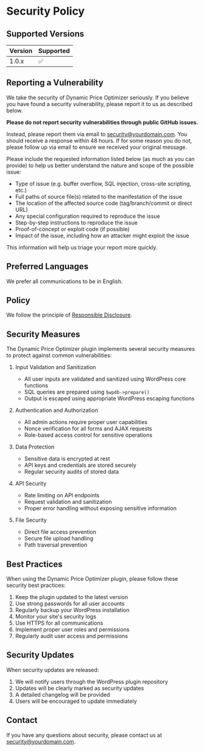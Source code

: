 # Security Policy

## Supported Versions

| Version | Supported          |
| ------- | ------------------ |
| 1.0.x   | :white_check_mark: |

## Reporting a Vulnerability

We take the security of Dynamic Price Optimizer seriously. If you believe you have found a security vulnerability, please report it to us as described below.

**Please do not report security vulnerabilities through public GitHub issues.**

Instead, please report them via email to security@yourdomain.com. You should receive a response within 48 hours. If for some reason you do not, please follow up via email to ensure we received your original message.

Please include the requested information listed below (as much as you can provide) to help us better understand the nature and scope of the possible issue:

* Type of issue (e.g. buffer overflow, SQL injection, cross-site scripting, etc.)
* Full paths of source file(s) related to the manifestation of the issue
* The location of the affected source code (tag/branch/commit or direct URL)
* Any special configuration required to reproduce the issue
* Step-by-step instructions to reproduce the issue
* Proof-of-concept or exploit code (if possible)
* Impact of the issue, including how an attacker might exploit the issue

This information will help us triage your report more quickly.

## Preferred Languages

We prefer all communications to be in English.

## Policy

We follow the principle of [Responsible Disclosure](https://en.wikipedia.org/wiki/Responsible_Disclosure).

## Security Measures

The Dynamic Price Optimizer plugin implements several security measures to protect against common vulnerabilities:

1. Input Validation and Sanitization
   - All user inputs are validated and sanitized using WordPress core functions
   - SQL queries are prepared using `$wpdb->prepare()`
   - Output is escaped using appropriate WordPress escaping functions

2. Authentication and Authorization
   - All admin actions require proper user capabilities
   - Nonce verification for all forms and AJAX requests
   - Role-based access control for sensitive operations

3. Data Protection
   - Sensitive data is encrypted at rest
   - API keys and credentials are stored securely
   - Regular security audits of stored data

4. API Security
   - Rate limiting on API endpoints
   - Request validation and sanitization
   - Proper error handling without exposing sensitive information

5. File Security
   - Direct file access prevention
   - Secure file upload handling
   - Path traversal prevention

## Best Practices

When using the Dynamic Price Optimizer plugin, please follow these security best practices:

1. Keep the plugin updated to the latest version
2. Use strong passwords for all user accounts
3. Regularly backup your WordPress installation
4. Monitor your site's security logs
5. Use HTTPS for all communications
6. Implement proper user roles and permissions
7. Regularly audit user access and permissions

## Security Updates

When security updates are released:

1. We will notify users through the WordPress plugin repository
2. Updates will be clearly marked as security updates
3. A detailed changelog will be provided
4. Users will be encouraged to update immediately

## Contact

If you have any questions about security, please contact us at security@yourdomain.com. 